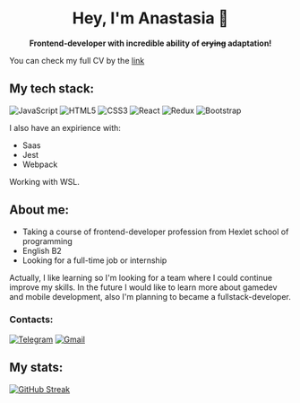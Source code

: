 <h1 align="center">Hey, I'm Anastasia 🌱</h1>
<p align="center"><b>Frontend-developer with incredible ability of <del>crying</del> adaptation!</b></p>

You can check my full CV by the [link](https://cv.hexlet.io/ru/resumes/3665)

## My tech stack:
![JavaScript](https://img.shields.io/badge/javascript-%23323330.svg?style=for-the-badge&logo=javascript&logoColor=%23F7DF1E) ![HTML5](https://img.shields.io/badge/html5-%23E34F26.svg?style=for-the-badge&logo=html5&logoColor=white) ![CSS3](https://img.shields.io/badge/css3-%231572B6.svg?style=for-the-badge&logo=css3&logoColor=white) ![React](https://img.shields.io/badge/react-%2320232a.svg?style=for-the-badge&logo=react&logoColor=%2361DAFB) ![Redux](https://img.shields.io/badge/redux-%23593d88.svg?style=for-the-badge&logo=redux&logoColor=white) ![Bootstrap](https://img.shields.io/badge/Bootstrap-563D7C?style=for-the-badge&logo=bootstrap&logoColor=white)

I also have an expirience with:
- Saas
- Jest
- Webpack

Working with WSL.

## About me:
- Taking a course of frontend-developer profession from Hexlet school of programming
- English B2
- Looking for a full-time job or internship
  
Actually, I like learning so I'm looking for a team where I could continue improve my skills.
In the future I would like to learn more about gamedev and mobile development, also I'm planning to became a fullstack-developer.
### Contacts:
[![Telegram](https://img.shields.io/badge/Telegram-2CA5E0?style=for-the-badge&logo=telegram&logoColor=white)](https://t.me/boombip)
[![Gmail](https://img.shields.io/badge/Gmail-D14836?style=for-the-badge&logo=gmail&logoColor=white)](mailto:anastasiapak32@gmail.com)

## My stats:
[![GitHub Streak](http://github-readme-streak-stats.herokuapp.com?user=yonamin&theme=dark&background=5e548e)](https://git.io/streak-stats)
